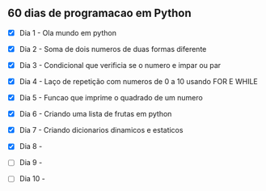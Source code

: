 ## 60 dias de programacao em Python

- [x] Dia 1 - Ola mundo em python
- [x] Dia 2 - Soma de dois numeros de duas formas diferente
- [x] Dia 3 - Condicional que verificia se o numero e impar ou par 
- [x] Dia 4 - Laço de repetição com numeros de 0 a 10 usando FOR E WHILE 
- [x] Dia 5 - Funcao que imprime o quadrado de um numero
- [x] Dia 6 - Criando uma lista de frutas em python 
- [x] Dia 7 - Criando dicionarios dinamicos e estaticos
- [x] Dia 8 -  
- [ ] Dia 9 -  
- [ ] Dia 10 -  

